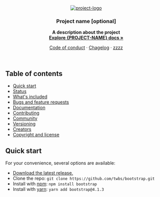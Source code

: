 <div align="center">
    <a href="http://example.com" title="project-logo">
        <img src="https://dummyimage.com/220x110/fff/28c87d.png&text=%7BLOGO%7D" alt="project-logo" />
    </a>
</div>
<h3 align="center">Project name [optional]</h3>
<p align="center"><strong>A description about the project<br>
    <a href="https://getbootstrap.com/docs/4.1/" rel="nofollow">Explore {PROJECT-NAME} docs »</strong></a>
</p>
<p align="center">
    <a href="CODE_OF_CONDUCT.md">Code of conduct</a>
    ·
    <a href="CHANGELOG.md">Chagelog</a>
    ·
    <a href="zzz.md">zzzz</a>
</p>
<br>
<h2>Table of contents</h2>
<ul>
    <li><a href="#quick-start">Quick start</a></li>
    <li><a href="#status">Status</a></li>
    <li><a href="#whats-included">What's included</a></li>
    <li><a href="#bugs-and-feature-requests">Bugs and feature requests</a></li>
    <li><a href="#documentation">Documentation</a></li>
    <li><a href="#contributing">Contributing</a></li>
    <li><a href="#community">Community</a></li>
    <li><a href="#versioning">Versioning</a></li>
    <li><a href="#creators">Creators</a></li>
    <li><a href="#copyright-and-license">Copyright and license</a></li>
</ul>
<h2>Quick start</h2>
<p>For your convenience, several options are available:</p>
<ul>
    <li><a href="https://github.com/twbs/bootstrap/archive/v4.1.3.zip">Download the latest release.</a></li>
    <li>Clone the repo: <code>git clone https://github.com/twbs/bootstrap.git</code></li>
    <li>Install with <a href="https://www.npmjs.com/" rel="nofollow">npm</a>: <code>npm install bootstrap</code></li>
    <li>Install with <a href="https://yarnpkg.com/" rel="nofollow">yarn</a>: <code>yarn add bootstrap@4.1.3</code></li>
</ul>
